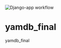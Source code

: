 ![Django-app workflow](https://github.com/freemirror/yamdb_final/actions/workflows/yamdb_workflow.yml/badge.svg)
# yamdb_final
yamdb_final
